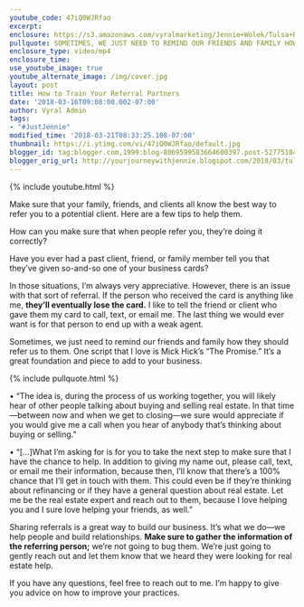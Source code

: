 ```yaml
---
youtube_code: 47iQ0WJRfao
excerpt:
enclosure: https://s3.amazonaws.com/vyralmarketing/Jennie+Wolek/Tulsa+Real+Estate+Agent-+Teaching+Others+How+to+Refer+Your+Business.mp4
pullquote: SOMETIMES, WE JUST NEED TO REMIND OUR FRIENDS AND FAMILY HOW THEY SHOULD REFER US TO THEM.
enclosure_type: video/mp4
enclosure_time:
use_youtube_image: true
youtube_alternate_image: /img/cover.jpg
layout: post
title: How to Train Your Referral Partners
date: '2018-03-16T09:08:00.002-07:00'
author: Vyral Admin
tags:
- "#JustJennie"
modified_time: '2018-03-21T08:33:25.108-07:00'
thumbnail: https://i.ytimg.com/vi/47iQ0WJRfao/default.jpg
blogger_id: tag:blogger.com,1999:blog-8069599583664600397.post-52775104691777999
blogger_orig_url: http://yourjourneywithjennie.blogspot.com/2018/03/tulsa-real-estate-agent-teaching-others-how-to-refer-your-business.html
---
```

{% include youtube.html %}

Make sure that your family, friends, and clients all know the best way to refer you to a potential client. Here are a few tips to help them.

How can you make sure that when people refer you, they’re doing it correctly?

Have you ever had a past client, friend, or family member tell you that they’ve given so-and-so one of your business cards?

In those situations, I’m always very appreciative. However, there is an issue with that sort of referral. If the person who received the card is anything like me, **they’ll eventually lose the card.** I like to tell the friend or client who gave them my card to call, text, or email me. The last thing we would ever want is for that person to end up with a weak agent.

Sometimes, we just need to remind our friends and family how they should refer us to them. One script that I love is Mick Hick’s “The Promise.” It’s a great foundation and piece to add to your business.

{% include pullquote.html %}

• “The idea is, during the process of us working together, you will likely hear of other people talking about buying and selling real estate. In that time—between now and when we get to closing—we sure would appreciate if you would give me a call when you hear of anybody that’s thinking about buying or selling."

• “[...]What I’m asking for is for you to take the next step to make sure that I have the chance to help. In addition to giving my name out, please call, text, or email me their information, because then, I’ll know that there’s a 100% chance that I’ll get in touch with them. This could even be if they’re thinking about refinancing or if they have a general question about real estate. Let me be the real estate expert and reach out to them, because I love helping you and I sure love helping your friends, as well.”

Sharing referrals is a great way to build our business. It’s what we do—we help people and build relationships. **Make sure to gather the information of the referring person;** we’re not going to bug them. We’re just going to gently reach out and let them know that we heard they were looking for real estate help.

If you have any questions, feel free to reach out to me. I’m happy to give you advice on how to improve your practices.
